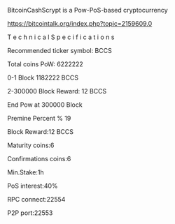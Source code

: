 

BitcoinCashScrypt is a Pow-PoS-based cryptocurrency

https://bitcointalk.org/index.php?topic=2159609.0

T e c h n i c a l   S p e c i f i c a t i o n s

Recommended ticker symbol: BCCS

Total coins PoW: 6222222

0-1 Block 1182222 BCCS

2-300000 Block Reward: 12 BCCS

End Pow at 300000 Block

Premine Percent % 19 

Block Reward:12 BCCS

Maturity coins:6

Confirmations coins:6

Min.Stake:1h

PoS interest:40%

RPC connect:22554

P2P port:22553